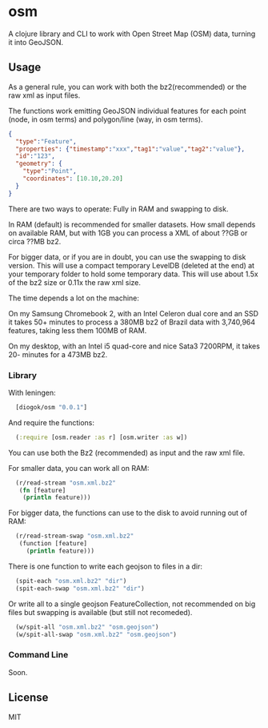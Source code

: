 # osm

A clojure library and CLI to work with Open Street Map (OSM) data, turning it into GeoJSON.

## Usage

As a general rule, you can work with both the bz2(recommended) or the raw xml as input files.

The functions work emitting GeoJSON individual features for each point (node, in osm terms) and polygon/line (way, in osm terms).

```json
{
  "type":"Feature",
  "properties": {"timestamp":"xxx","tag1":"value","tag2":"value"},
  "id":"123",
  "geometry": {
    "type":"Point",
    "coordinates": [10.10,20.20]
  }
}
```

There are two ways to operate: Fully in RAM and swapping to disk. 

In RAM (default) is recommended for smaller datasets. How small depends on available RAM, but with 1GB you can process a XML of about ??GB or circa ??MB bz2.

For bigger data, or if you are in doubt, you can use the swapping to disk version. This will use a compact temporary LevelDB (deleted at the end) at your temporary folder to hold some temporary data. This will use about 1.5x of the bz2 size or 0.11x the raw xml size. 

The time depends a lot on the machine:

On my Samsung Chromebook 2, with an Intel Celeron dual core and an SSD it takes 50+ minutes to process a 380MB bz2 of Brazil data with 3,740,964 features, taking less them 100MB of RAM.

On my desktop, with an Intel i5 quad-core and nice Sata3 7200RPM, it takes 20- minutes for a 473MB bz2.

### Library

With leningen:

```clojure
  [diogok/osm "0.0.1"]
```

And require the functions:

```clojure
  (:require [osm.reader :as r] [osm.writer :as w])
```

You can use both the Bz2 (recommended) as input and the raw xml file.

For smaller data, you can work all on RAM:

```clojure 
  (r/read-stream "osm.xml.bz2" 
   (fn [feature] 
    (println feature)))
```

For bigger data, the functions can use to the disk to avoid running out of RAM:

```clojure
  (r/read-stream-swap "osm.xml.bz2"
   (function [feature]
     (println feature)))
```

There is one function to write each geojson to files in a dir:

```clojure
  (spit-each "osm.xml.bz2" "dir")
  (spit-each-swap "osm.xml.bz2" "dir")
```

Or write all to a single geojson FeatureCollection, not recommended on big files but swapping is available (but still not recomeded).

```clojure
  (w/spit-all "osm.xml.bz2" "osm.geojson")
  (w/spit-all-swap "osm.xml.bz2" "osm.geojson")
```

### Command Line

Soon.

## License

MIT

